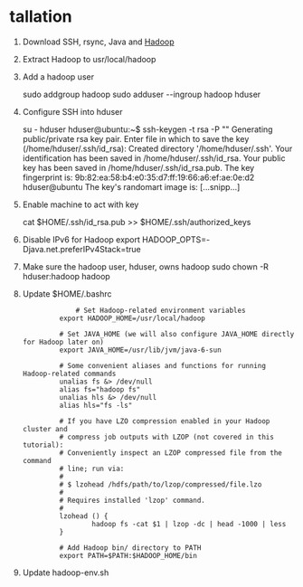 tallation
===========

1. Download SSH, rsync, Java and [Hadoop](http://hadoop.apache.org/docs/r0.20.2/quickstart.html#Download "Title")

2. Extract Hadoop to usr/local/hadoop

3. Add a hadoop user

	sudo addgroup hadoop
	sudo adduser --ingroup hadoop hduser

4. Configure SSH into hduser

	su - hduser
	hduser@ubuntu:~$ ssh-keygen -t rsa -P ""
	Generating public/private rsa key pair.
	Enter file in which to save the key (/home/hduser/.ssh/id_rsa):
	Created directory '/home/hduser/.ssh'.
	Your identification has been saved in /home/hduser/.ssh/id_rsa.
	Your public key has been saved in /home/hduser/.ssh/id_rsa.pub.
	The key fingerprint is:
	9b:82:ea:58:b4:e0:35:d7:ff:19:66:a6:ef:ae:0e:d2 hduser@ubuntu
	The key's randomart image is:
	[...snipp...]

5. Enable machine to act with key

	cat $HOME/.ssh/id_rsa.pub >> $HOME/.ssh/authorized_keys

6. Disable IPv6 for Hadoop
	export HADOOP_OPTS=-Djava.net.preferIPv4Stack=true


7. Make sure the hadoop user, hduser, owns hadoop
	sudo chown -R hduser:hadoop hadoop

8. Update $HOME/.bashrc

					# Set Hadoop-related environment variables
				export HADOOP_HOME=/usr/local/hadoop

				# Set JAVA_HOME (we will also configure JAVA_HOME directly for Hadoop later on)
				export JAVA_HOME=/usr/lib/jvm/java-6-sun

				# Some convenient aliases and functions for running Hadoop-related commands
				unalias fs &> /dev/null
				alias fs="hadoop fs"
				unalias hls &> /dev/null
				alias hls="fs -ls"

				# If you have LZO compression enabled in your Hadoop cluster and
				# compress job outputs with LZOP (not covered in this tutorial):
				# Conveniently inspect an LZOP compressed file from the command
				# line; run via:
				#
				# $ lzohead /hdfs/path/to/lzop/compressed/file.lzo
				#
				# Requires installed 'lzop' command.
				#
				lzohead () {
						hadoop fs -cat $1 | lzop -dc | head -1000 | less
				}

				# Add Hadoop bin/ directory to PATH
				export PATH=$PATH:$HADOOP_HOME/bin

9. Update hadoop-env.sh


